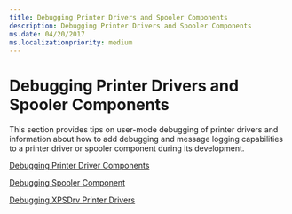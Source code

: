 ```yaml
---
title: Debugging Printer Drivers and Spooler Components
description: Debugging Printer Drivers and Spooler Components
ms.date: 04/20/2017
ms.localizationpriority: medium
---
```


# Debugging Printer Drivers and Spooler Components

This section provides tips on user-mode debugging of printer drivers and information about how to add debugging and message logging capabilities to a printer driver or spooler component during its development.

[Debugging Printer Driver Components](debugging-printer-driver-components.md)

[Debugging Spooler Component](debugging-spooler-components.md)

[Debugging XPSDrv Printer Drivers](debugging-xpsdrv-printer-drivers.md)
